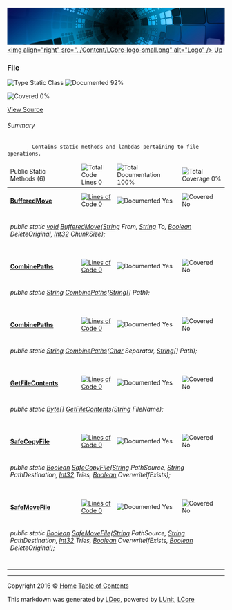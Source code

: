 ![](../Content/LCore-banner-small.png "")
[&lt;img align=&quot;right&quot; src=&quot;../Content/LCore-logo-small.png&quot; alt=&quot;Logo&quot; /&gt;](../../README.md)
[Up](../L.md)

### File

![Type Static Class](http://b.repl.ca/v1/Type-Static%20Class-blue.png "") ![Documented 92%](http://b.repl.ca/v1/Documented-92%25-green.png "")

![Covered 0%](http://b.repl.ca/v1/Covered-0%25-red.png "")

[View Source](../Extensions/Methods/L.cs#L)

###### Summary

            Contains static methods and lambdas pertaining to file operations.
            

<table>
<thead><tr><td>Public Static Methods (6)</td>
<td></td>
<td><img src="http://b.repl.ca/v1/Total%20Code%20Lines-0-red.png" alt="Total Code Lines 0" /></td>
<td><img src="http://b.repl.ca/v1/Total%20Documentation-100%25-brightgreen.png" alt="Total Documentation 100%" /></td>
<td><img src="http://b.repl.ca/v1/Total%20Coverage-0%25-red.png" alt="Total Coverage 0%" /></td></tr></thead>
<tr><td><h4><strong><a href="File_BufferedMove.md" alt="">BufferedMove</a></strong></h4></td>
<td>   </td>
<td><a href="#L" alt=""><img src="http://b.repl.ca/v1/Lines%20of%20Code-0-red.png" alt="Lines of Code 0" /></a></td>
<td><img src="http://b.repl.ca/v1/Documented-Yes-brightgreen.png" alt="Documented Yes" /></td>
<td><img src="http://b.repl.ca/v1/Covered-No-red.png" alt="Covered No" /></td></tr>
<tr><td colspan="5"><h6>public static <a href="https://msdn.microsoft.com/en-us/library/system.void.aspx" alt="">void</a> <a href="File_BufferedMove.md" alt="">BufferedMove</a>(<a href="https://msdn.microsoft.com/en-us/library/system.string.aspx" alt="">String</a> From, <a href="https://msdn.microsoft.com/en-us/library/system.string.aspx" alt="">String</a> To, <a href="https://msdn.microsoft.com/en-us/library/system.boolean.aspx" alt="">Boolean</a> DeleteOriginal, <a href="https://msdn.microsoft.com/en-us/library/system.int32.aspx" alt="">Int32</a> ChunkSize);</h6>
</td>
</tr>
<tr><td><h4><strong><a href="File_CombinePaths-0.md" alt="">CombinePaths</a></strong></h4></td>
<td>   </td>
<td><a href="#L" alt=""><img src="http://b.repl.ca/v1/Lines%20of%20Code-0-red.png" alt="Lines of Code 0" /></a></td>
<td><img src="http://b.repl.ca/v1/Documented-Yes-brightgreen.png" alt="Documented Yes" /></td>
<td><img src="http://b.repl.ca/v1/Covered-No-red.png" alt="Covered No" /></td></tr>
<tr><td colspan="5"><h6>public static <a href="https://msdn.microsoft.com/en-us/library/system.string.aspx" alt="">String</a> <a href="File_CombinePaths-0.md" alt="">CombinePaths</a>(<a href="https://msdn.microsoft.com/en-us/library/system.string.aspx" alt="">String</a>[] Path);</h6>
</td>
</tr>
<tr><td><h4><strong><a href="File_CombinePaths-1.md" alt="">CombinePaths</a></strong></h4></td>
<td>   </td>
<td><a href="#L" alt=""><img src="http://b.repl.ca/v1/Lines%20of%20Code-0-red.png" alt="Lines of Code 0" /></a></td>
<td><img src="http://b.repl.ca/v1/Documented-Yes-brightgreen.png" alt="Documented Yes" /></td>
<td><img src="http://b.repl.ca/v1/Covered-No-red.png" alt="Covered No" /></td></tr>
<tr><td colspan="5"><h6>public static <a href="https://msdn.microsoft.com/en-us/library/system.string.aspx" alt="">String</a> <a href="File_CombinePaths-1.md" alt="">CombinePaths</a>(<a href="https://msdn.microsoft.com/en-us/library/system.char.aspx" alt="">Char</a> Separator, <a href="https://msdn.microsoft.com/en-us/library/system.string.aspx" alt="">String</a>[] Path);</h6>
</td>
</tr>
<tr><td><h4><strong><a href="File_GetFileContents.md" alt="">GetFileContents</a></strong></h4></td>
<td>   </td>
<td><a href="#L" alt=""><img src="http://b.repl.ca/v1/Lines%20of%20Code-0-red.png" alt="Lines of Code 0" /></a></td>
<td><img src="http://b.repl.ca/v1/Documented-Yes-brightgreen.png" alt="Documented Yes" /></td>
<td><img src="http://b.repl.ca/v1/Covered-No-red.png" alt="Covered No" /></td></tr>
<tr><td colspan="5"><h6>public static <a href="https://msdn.microsoft.com/en-us/library/system.byte.aspx" alt="">Byte</a>[] <a href="File_GetFileContents.md" alt="">GetFileContents</a>(<a href="https://msdn.microsoft.com/en-us/library/system.string.aspx" alt="">String</a> FileName);</h6>
</td>
</tr>
<tr><td><h4><strong><a href="File_SafeCopyFile.md" alt="">SafeCopyFile</a></strong></h4></td>
<td>   </td>
<td><a href="#L" alt=""><img src="http://b.repl.ca/v1/Lines%20of%20Code-0-red.png" alt="Lines of Code 0" /></a></td>
<td><img src="http://b.repl.ca/v1/Documented-Yes-brightgreen.png" alt="Documented Yes" /></td>
<td><img src="http://b.repl.ca/v1/Covered-No-red.png" alt="Covered No" /></td></tr>
<tr><td colspan="5"><h6>public static <a href="https://msdn.microsoft.com/en-us/library/system.boolean.aspx" alt="">Boolean</a> <a href="File_SafeCopyFile.md" alt="">SafeCopyFile</a>(<a href="https://msdn.microsoft.com/en-us/library/system.string.aspx" alt="">String</a> PathSource, <a href="https://msdn.microsoft.com/en-us/library/system.string.aspx" alt="">String</a> PathDestination, <a href="https://msdn.microsoft.com/en-us/library/system.int32.aspx" alt="">Int32</a> Tries, <a href="https://msdn.microsoft.com/en-us/library/system.boolean.aspx" alt="">Boolean</a> OverwriteIfExists);</h6>
</td>
</tr>
<tr><td><h4><strong><a href="File_SafeMoveFile.md" alt="">SafeMoveFile</a></strong></h4></td>
<td>   </td>
<td><a href="#L" alt=""><img src="http://b.repl.ca/v1/Lines%20of%20Code-0-red.png" alt="Lines of Code 0" /></a></td>
<td><img src="http://b.repl.ca/v1/Documented-Yes-brightgreen.png" alt="Documented Yes" /></td>
<td><img src="http://b.repl.ca/v1/Covered-No-red.png" alt="Covered No" /></td></tr>
<tr><td colspan="5"><h6>public static <a href="https://msdn.microsoft.com/en-us/library/system.boolean.aspx" alt="">Boolean</a> <a href="File_SafeMoveFile.md" alt="">SafeMoveFile</a>(<a href="https://msdn.microsoft.com/en-us/library/system.string.aspx" alt="">String</a> PathSource, <a href="https://msdn.microsoft.com/en-us/library/system.string.aspx" alt="">String</a> PathDestination, <a href="https://msdn.microsoft.com/en-us/library/system.int32.aspx" alt="">Int32</a> Tries, <a href="https://msdn.microsoft.com/en-us/library/system.boolean.aspx" alt="">Boolean</a> OverwriteIfExists, <a href="https://msdn.microsoft.com/en-us/library/system.boolean.aspx" alt="">Boolean</a> DeleteOriginal);</h6>
</td>
</tr>
<tr><td width="850px" colspan="363"></td></tr>
</table>




---

Copyright 2016 &copy; [Home](../../README.md) [Table of Contents](../../TableOfContents.md)

This markdown was generated by [LDoc](https://github.com/CodeSingularity/LDoc), powered by [LUnit](https://github.com/CodeSingularity/LUnit), [LCore](https://github.com/CodeSingularity/LCore)

